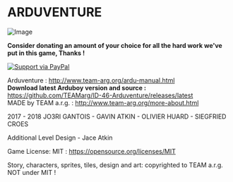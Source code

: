 # ARDUVENTURE

![Image](http://www.team-arg.org/masterfiles/team-arg-ardu/images/banner-ID-46.png)

**Consider donating an amount of your choice for all the hard work we've put in this game, Thanks !**

[![Support via PayPal](https://www.paypalobjects.com/en_US/GB/i/btn/btn_donateCC_LG.gif)](https://www.paypal.me/joerigantois@gmail.com/)

Arduventure : http://www.team-arg.org/ardu-manual.html  
**Download latest Arduboy version and source :** https://github.com/TEAMarg/ID-46-Arduventure/releases/latest  
MADE by TEAM a.r.g. : http://www.team-arg.org/more-about.html

2017 - 2018 JO3RI GANTOIS - GAVIN ATKIN - OLIVIER HUARD - SIEGFRIED CROES 

Additional Level Design - Jace Atkin

Game License: MIT : https://opensource.org/licenses/MIT

Story, characters, sprites, tiles, design and art: copyrighted to TEAM a.r.g. NOT under MIT !
